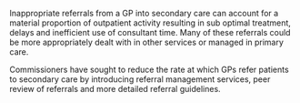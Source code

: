 Inappropriate referrals from a GP into secondary care can account for a material proportion of outpatient activity resulting in sub optimal treatment, delays and inefficient use of consultant time. Many of these referrals could be more appropriately dealt with in other services or managed in primary care.

Commissioners have sought to reduce the rate at which GPs refer patients to secondary care by introducing referral management services, peer review of referrals and more detailed referral guidelines.